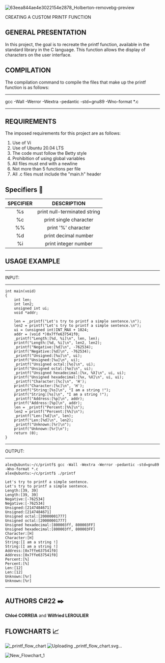 ![63eea844ae4e3022154e2878_Holberton-removebg-preview](https://github.com/mistWil/holbertonschool-printf/assets/127857895/b9aa93fc-7297-4e4f-a1fa-5a9294f0952d)

CREATING A CUSTOM PRINTF FUNCTION

GENERAL PRESENTATION
--------------------
In this project, the goal is to recreate the printf function, available in the standard library in the C language. This function allows the display of characters on the user interface.

COMPILATION
-----------
The compilation command to compile the files that make up the printf function is as follows:

*****************************************************************
gcc -Wall -Werror -Wextra -pedantic -std=gnu89 -Wno-format *.c
*****************************************************************

REQUIREMENTS
------------

The imposed requirements for this project are as follows:

1. Use of Vi
2. Use of Ubuntu 20.04 LTS
3. The code must follow the Betty style
4. Prohibition of using global variables
5. All files must end with a newline
6. Not more than 5 functions per file
7. All .c files must include the "main.h" header

## <span id="specifiers">Specifiers</a> :notebook_with_decorative_cover:

| SPECIFIER |                     DESCRIPTION                      |
| :-------: | :--------------------------------------------------: |
|     %s    |              print null-terminated string            |
|     %c    |              print single character                  |
|     %%    |              print  '%' character                    |
|     %d    |              print decimal number                    |
|     %i    |              print integer number                    |

USAGE EXAMPLE
-------------
******
INPUT:
******

```
int main(void)
{
    int len;
    int len2;
    unsigned int ui;
    void *addr;

    len = _printf("Let's try to printf a simple sentence.\n");
    len2 = printf("Let's try to printf a simple sentence.\n");
    ui = (unsigned int)INT_MAX + 1024;
    addr = (void *)0x7ffe637541f0;
    _printf("Length:[%d, %i]\n", len, len);
    printf("Length:[%d, %i]\n", len2, len2);
    _printf("Negative:[%d]\n", -762534);
    printf("Negative:[%d]\n", -762534);
    _printf("Unsigned:[%u]\n", ui);
    printf("Unsigned:[%u]\n", ui);
    _printf("Unsigned octal:[%o]\n", ui);
    printf("Unsigned octal:[%o]\n", ui);
    _printf("Unsigned hexadecimal:[%x, %X]\n", ui, ui);
    printf("Unsigned hexadecimal:[%x, %X]\n", ui, ui);
    _printf("Character:[%c]\n", 'H');
    printf("Character:[%c]\n", 'H');
    _printf("String:[%s]\n", "I am a string !");
    printf("String:[%s]\n", "I am a string !");
    _printf("Address:[%p]\n", addr);
    printf("Address:[%p]\n", addr);
    len = _printf("Percent:[%%]\n");
    len2 = printf("Percent:[%%]\n");
    _printf("Len:[%d]\n", len);
    printf("Len:[%d]\n", len2);
    _printf("Unknown:[%r]\n");
    printf("Unknown:[%r]\n");
    return (0);
}
```

*******
OUTPUT:
*******

```
alex@ubuntu:~/c/printf$ gcc -Wall -Wextra -Werror -pedantic -std=gnu89 -Wno-format *.c
alex@ubuntu:~/c/printf$ ./printf

Let's try to printf a simple sentence.
Let's try to printf a simple sentence.
Length:[39, 39]
Length:[39, 39]
Negative:[-762534]
Negative:[-762534]
Unsigned:[2147484671]
Unsigned:[2147484671]
Unsigned octal:[20000001777]
Unsigned octal:[20000001777]
Unsigned hexadecimal:[800003ff, 800003FF]
Unsigned hexadecimal:[800003ff, 800003FF]
Character:[H]
Character:[H]
String:[I am a string !]
String:[I am a string !]
Address:[0x7ffe637541f0]
Address:[0x7ffe637541f0]
Percent:[%]
Percent:[%]
Len:[12]
Len:[12]
Unknown:[%r]
Unknown:[%r]
```
******
AUTHORS C#22 :black_nib:
------------
**Chloé CORREIA** and **Wilfried LEROULIER**


FLOWCHARTS :chart_with_upwards_trend:
------------

![_printf_flow_chart](https://github.com/mistWil/holbertonschool-printf/assets/146816285/96991ce2-008a-4280-aaf1-0356fff0ee2b)
![Uploading _printf_flow_cha<svg xmlns="http://www.w3.org/2000/svg" xmlns:xlink="http://www.w3.org/1999/xlink" xmlns:lucid="lucid" width="1121" height="2111.67"><g transform="translate(80.5 40.5)" lucid:page-tab-id="0_0"><path d="M-500-500h2000v3000H-500z" fill="#fff"/><path d="M480-14a6 6 0 0 1 6-6h148a6 6 0 0 1 6 6V94a6 6 0 0 1-6 6H486a6 6 0 0 1-6-6z" stroke="#3a414a" fill="#00c2a8"/><use xlink:href="#a" transform="matrix(1,0,0,1,492,-8) translate(37.19753086419753 38.77777777777778)"/><use xlink:href="#b" transform="matrix(1,0,0,1,492,-8) translate(46.425925925925924 65.44444444444446)"/><path d="M480 196a6 6 0 0 1 6-6h148a6 6 0 0 1 6 6v108a6 6 0 0 1-6 6H486a6 6 0 0 1-6-6z" stroke="#3a414a" fill="#fff"/><use xlink:href="#c" transform="matrix(1,0,0,1,492,202) translate(36.858024691358025 38.77777777777778)"/><use xlink:href="#d" transform="matrix(1,0,0,1,492,202) translate(67.6604938271605 38.77777777777778)"/><use xlink:href="#e" transform="matrix(1,0,0,1,492,202) translate(86.79629629629629 38.77777777777778)"/><use xlink:href="#f" transform="matrix(1,0,0,1,492,202) translate(46.73456790123457 65.44444444444446)"/><use xlink:href="#d" transform="matrix(1,0,0,1,492,202) translate(57.78395061728395 65.44444444444446)"/><use xlink:href="#g" transform="matrix(1,0,0,1,492,202) translate(76.91975308641975 65.44444444444446)"/><path d="M560 101v72.12" stroke="#3a414a" fill="none"/><path d="M560.5 101h-1v-.5h1z" stroke="#3a414a" stroke-width=".05" fill="#3a414a"/><path d="M560 187.88l-4.63-14.26h9.26z" stroke="#3a414a" fill="#3a414a"/><path d="M555.2 403.6a8 8 0 0 1 9.6 0l70.4 52.8a4.5 4.5 0 0 1 0 7.2l-70.4 52.8a8 8 0 0 1-9.6 0l-70.4-52.8a4.5 4.5 0 0 1 0-7.2z" stroke="#3a414a" fill="#fff"/><use xlink:href="#h" transform="matrix(1,0,0,1,485,405) translate(43.58524691358024 45.27777777777778)"/><use xlink:href="#i" transform="matrix(1,0,0,1,485,405) translate(30.622283950617284 71.94444444444446)"/><use xlink:href="#j" transform="matrix(1,0,0,1,485,405) translate(62.721049382716046 71.94444444444446)"/><path d="M560 311v74.12" stroke="#3a414a" fill="none"/><path d="M560.5 311h-1v-.5h1z" stroke="#3a414a" stroke-width=".05" fill="#3a414a"/><path d="M560 399.88l-4.63-14.26h9.26z" stroke="#3a414a" fill="#3a414a"/><path d="M980 420c22.1 0 40 17.9 40 40s-17.9 40-40 40h-80c-22.1 0-40-17.9-40-40s17.9-40 40-40z" stroke="#3a414a" fill="#fff"/><use xlink:href="#k" transform="matrix(1,0,0,1,865,425) translate(25.771604938271608 39.65277777777778)"/><use xlink:href="#l" transform="matrix(1,0,0,1,865,425) translate(89.84567901234567 39.65277777777778)"/><path d="M733.2 461h-94.7v-2h94.7zm107.8 0h-77.2v-2H841z" stroke="#008a0e" stroke-width=".05" fill="#008a0e"/><path d="M638.53 461h-1.14l.1-1-.08-.92 1.1-.08z" fill="#008a0e"/><path d="M638.55 461.02h-1.18l.1-1.02-.08-.95 1.15-.08zm-1.1-1.92l.08.9-.1.98h1.07v-1.95z" stroke="#008a0e" stroke-width=".05" fill="#008a0e"/><path d="M856.26 460L842 464.63v-9.26z" fill="#008a0e"/><path d="M859.5 460l-18.5 6v-12zm-16.5 3.26l10.03-3.26-10.03-3.26z" stroke="#008a0e" stroke-width=".05" fill="#008a0e"/><use xlink:href="#m" transform="matrix(1,0,0,1,733.1922595842726,449.3333333333333) translate(0 14.222222222222223)"/><path d="M555.2 613.6a8 8 0 0 1 9.6 0l70.4 52.8a4.5 4.5 0 0 1 0 7.2l-70.4 52.8a8 8 0 0 1-9.6 0l-70.4-52.8a4.5 4.5 0 0 1 0-7.2z" stroke="#3a414a" fill="#fff"/><use xlink:href="#n" transform="matrix(1,0,0,1,485,615) translate(34.97413580246914 45.27777777777778)"/><use xlink:href="#o" transform="matrix(1,0,0,1,485,615) translate(48.893888888888895 71.94444444444446)"/><use xlink:href="#p" transform="matrix(1,0,0,1,485,615) translate(74.20253086419753 71.94444444444446)"/><path d="M980 630c22.1 0 40 17.9 40 40s-17.9 40-40 40h-80c-22.1 0-40-17.9-40-40s17.9-40 40-40z" stroke="#3a414a" fill="#fff"/><use xlink:href="#k" transform="matrix(1,0,0,1,865,635) translate(30.653148148148155 19.96527777777778)"/><use xlink:href="#q" transform="matrix(1,0,0,1,865,635) translate(94.72722222222222 19.96527777777778)"/><use xlink:href="#r" transform="matrix(1,0,0,1,865,635) translate(0.4629629629629619 46.63194444444444)"/><use xlink:href="#s" transform="matrix(1,0,0,1,865,635) translate(74.41358024691357 46.63194444444444)"/><path d="M736.7 671h-98.2v-2h98.2zm104.3 0h-80.7v-2H841z" stroke="#e81313" stroke-width=".05" fill="#e81313"/><path d="M638.53 671h-1.14l.1-1-.08-.92 1.1-.08z" fill="#e81313"/><path d="M638.55 671.02h-1.18l.1-1.02-.08-.95 1.15-.08zm-1.1-1.92l.08.9-.1.98h1.07v-1.95z" stroke="#e81313" stroke-width=".05" fill="#e81313"/><path d="M856.26 670L842 674.63v-9.26z" fill="#e81313"/><path d="M859.5 670l-18.5 6v-12zm-16.5 3.26l10.03-3.26-10.03-3.26z" stroke="#e81313" stroke-width=".05" fill="#e81313"/><use xlink:href="#t" transform="matrix(1,0,0,1,736.6984324237789,659.3333333333334) translate(0 14.222222222222223)"/><path d="M561 593h-2v-17.33h2zm0-38.67h-2V519.5h2z" stroke="#e81313" stroke-width=".05" fill="#e81313"/><path d="M560 518.5l1-.06v1.1h-2v-1.1z" fill="#e81313"/><path d="M560 518.48l1.02-.07v1.15H559v-1.14zm-.98 1.02H561v-1.04l-.98.07-.98-.07z" stroke="#e81313" stroke-width=".05" fill="#e81313"/><path d="M560 608.26L555.37 594h9.26z" fill="#e81313"/><path d="M560 611.5l-6-18.5h12zm-3.26-16.5l3.26 10.03 3.26-10.03z" stroke="#e81313" stroke-width=".05" fill="#e81313"/><use xlink:href="#t" transform="matrix(1,0,0,1,548.1975308641976,554.3333333333334) translate(0 14.222222222222223)"/><path d="M555.2 823.6a8 8 0 0 1 9.6 0l70.4 52.8a4.5 4.5 0 0 1 0 7.2l-70.4 52.8a8 8 0 0 1-9.6 0l-70.4-52.8a4.5 4.5 0 0 1 0-7.2z" stroke="#3a414a" fill="#fff"/><use xlink:href="#n" transform="matrix(1,0,0,1,485,825) translate(34.97413580246914 45.27777777777778)"/><use xlink:href="#o" transform="matrix(1,0,0,1,485,825) translate(48.2766049382716 71.94444444444446)"/><use xlink:href="#u" transform="matrix(1,0,0,1,485,825) translate(73.58524691358025 71.94444444444446)"/><path d="M561 803h-2v-17.33h2zm0-38.67h-2V729.5h2z" stroke="#008a0e" stroke-width=".05" fill="#008a0e"/><path d="M560 728.5l1-.06v1.1h-2v-1.1z" fill="#008a0e"/><path d="M560 728.48l1.02-.07v1.15H559v-1.14zm-.98 1.02H561v-1.04l-.98.07-.98-.07z" stroke="#008a0e" stroke-width=".05" fill="#008a0e"/><path d="M560 818.26L555.37 804h9.26z" fill="#008a0e"/><path d="M560 821.5l-6-18.5h12zm-3.26-16.5l3.26 10.03 3.26-10.03z" stroke="#008a0e" stroke-width=".05" fill="#008a0e"/><use xlink:href="#m" transform="matrix(1,0,0,1,544.6913580246913,764.3333333333334) translate(0 14.222222222222223)"/><path d="M491.9 1036a6 6 0 0 1 6-6h124.2a6 6 0 0 1 6 6v39.57a6 6 0 0 1-6 6H497.9a6 6 0 0 1-6-6z" stroke="#3a414a" fill="#fff"/><use xlink:href="#v" transform="matrix(1,0,0,1,503.8934222216079,1042) translate(41.098765432098766 19.52777777777778)"/><path d="M561 1011h-2v-16.33h2zm0-37.67h-2V939.5h2z" stroke="#008a0e" stroke-width=".05" fill="#008a0e"/><path d="M560 938.5l1-.06v1.1h-2v-1.1z" fill="#008a0e"/><path d="M560 938.48l1.02-.07v1.15H559v-1.14zm-.98 1.02H561v-1.04l-.98.07-.98-.07z" stroke="#008a0e" stroke-width=".05" fill="#008a0e"/><path d="M560 1026.26l-4.63-14.26h9.26z" fill="#008a0e"/><path d="M560 1029.5l-6-18.5h12zm-3.26-16.5l3.26 10.03 3.26-10.03z" stroke="#008a0e" stroke-width=".05" fill="#008a0e"/><use xlink:href="#m" transform="matrix(1,0,0,1,544.6913580246913,973.3338665626001) translate(0 14.222222222222223)"/><path d="M461.9 1174.7a6 6 0 0 1 6-6h184.2a6 6 0 0 1 6 6V1240a6 6 0 0 1-6 6H467.9a6 6 0 0 1-6-6z" stroke="#3a414a" fill="#fff"/><use xlink:href="#w" transform="matrix(1,0,0,1,473.8934222216079,1180.6872598694165) translate(69.89506172839506 21.15277777777778)"/><use xlink:href="#x" transform="matrix(1,0,0,1,473.8934222216079,1180.6872598694165) translate(13.166666666666671 47.81944444444444)"/><path d="M560 1082.57v69.23" stroke="#3a414a" fill="none"/><path d="M560.5 1082.58h-1v-.5h1z" stroke="#3a414a" stroke-width=".05" fill="#3a414a"/><path d="M560 1166.57l-4.63-14.27h9.26z" stroke="#3a414a" fill="#3a414a"/><path d="M555.2 1323.6a8 8 0 0 1 9.6 0l70.4 52.8a4.5 4.5 0 0 1 0 7.2l-70.4 52.8a8 8 0 0 1-9.6 0l-70.4-52.8a4.5 4.5 0 0 1 0-7.2z" stroke="#3a414a" fill="#fff"/><use xlink:href="#y" transform="matrix(1,0,0,1,485,1325) translate(34.94327160493827 45.27777777777778)"/><use xlink:href="#j" transform="matrix(1,0,0,1,485,1325) translate(46.67166666666667 71.94444444444446)"/><path d="M560 1247.02v58.1" stroke="#3a414a" fill="none"/><path d="M560.5 1247.03h-1v-.5h1z" stroke="#3a414a" stroke-width=".05" fill="#3a414a"/><path d="M560 1319.88l-4.63-14.27 9.26.02z" stroke="#3a414a" fill="#3a414a"/><path d="M439.82 1380.5H413.9v-1h25.92zm42.18 0h-18.58v-1H482z" stroke="#3a414a" stroke-width=".05" fill="#3a414a"/><path d="M482.5 1380l.04.5h-.56v-1h.56z" fill="#3a414a"/><path d="M482.52 1380l.05.53h-.6v-1.06h.6zm-.5-.47v.94h.5l-.05-.47.05-.47z" stroke="#3a414a" stroke-width=".05" fill="#3a414a"/><path d="M413.4 1384.63L399.1 1380l14.27-4.63z" fill="#3a414a"/><path d="M413.9 1385.32l-16.4-5.32 16.4-5.32zm-13.16-5.32l12.15 3.95v-7.9z" stroke="#3a414a" stroke-width=".05" fill="#3a414a"/><path d="M439.82 1381H416v-2h23.82zm41.68 0h-18.08v-2h18.08z" stroke="#e81313" stroke-width=".05" fill="#e81313"/><path d="M482.58 1379.08l-.08.92.08.92-1.1.08v-2h1.13z" fill="#e81313"/><path d="M482.6 1379.08l-.08.92.1.95-1.17.08v-2.06h1.2zm-1.1-.05v1.94l1.06-.07-.1-.9.1-.93v-.04z" stroke="#e81313" stroke-width=".05" fill="#e81313"/><path d="M415 1384.63l-14.26-4.63 14.26-4.63z" fill="#e81313"/><path d="M416 1386l-18.5-6 18.5-6zm-12.03-6l10.03 3.26v-6.52z" stroke="#e81313" stroke-width=".05" fill="#e81313"/><use xlink:href="#t" transform="matrix(1,0,0,1,439.8178338773542,1369.3333333333333) translate(0 14.222222222222223)"/><path d="M240 1320.67a6 6 0 0 1 6-6h148a6 6 0 0 1 6 6v118.66a6 6 0 0 1-6 6H246a6 6 0 0 1-6-6z" stroke="#3a414a" fill="#fff"/><use xlink:href="#z" transform="matrix(1,0,0,1,252,1326.6666666666667) translate(26.76543209876543 21.12152777777778)"/><use xlink:href="#A" transform="matrix(1,0,0,1,252,1326.6666666666667) translate(66.14814814814815 21.12152777777778)"/><use xlink:href="#B" transform="matrix(1,0,0,1,252,1326.6666666666667) translate(29.141975308641975 47.78819444444444)"/><use xlink:href="#C" transform="matrix(1,0,0,1,252,1326.6666666666667) translate(42.72222222222223 74.45486111111111)"/><use xlink:href="#D" transform="matrix(1,0,0,1,252,1326.6666666666667) translate(52.598765432098766 101.12152777777777)"/><path d="M555.2 1523.6a8 8 0 0 1 9.6 0l70.4 52.8a4.5 4.5 0 0 1 0 7.2l-70.4 52.8a8 8 0 0 1-9.6 0l-70.4-52.8a4.5 4.5 0 0 1 0-7.2z" stroke="#3a414a" fill="#fff"/><use xlink:href="#n" transform="matrix(1,0,0,1,485,1525) translate(34.97413580246914 45.27777777777778)"/><use xlink:href="#i" transform="matrix(1,0,0,1,485,1525) translate(45.49882716049383 71.94444444444446)"/><use xlink:href="#p" transform="matrix(1,0,0,1,485,1525) translate(77.59759259259259 71.94444444444446)"/><path d="M561 1503h-2v-12.33h2zm0-33.67h-2v-29.83h2z" stroke="#008a0e" stroke-width=".05" fill="#008a0e"/><path d="M560 1438.5l1-.06v1.1h-2v-1.1z" fill="#008a0e"/><path d="M560 1438.48l1.02-.07v1.15H559v-1.14zm-.98 1.02H561v-1.04l-.98.07-.98-.07z" stroke="#008a0e" stroke-width=".05" fill="#008a0e"/><path d="M560 1518.26l-4.63-14.26h9.26z" fill="#008a0e"/><path d="M560 1521.5l-6-18.5h12zm-3.26-16.5l3.26 10.03 3.26-10.03z" stroke="#008a0e" stroke-width=".05" fill="#008a0e"/><use xlink:href="#m" transform="matrix(1,0,0,1,544.6913580246913,1469.3333333333333) translate(0 14.222222222222223)"/><path d="M240 1526a6 6 0 0 1 6-6h148a6 6 0 0 1 6 6v108a6 6 0 0 1-6 6H246a6 6 0 0 1-6-6z" stroke="#3a414a" fill="#fff"/><use xlink:href="#c" transform="matrix(1,0,0,1,252,1532) translate(33.18518518518519 53.77777777777778)"/><use xlink:href="#d" transform="matrix(1,0,0,1,252,1532) translate(63.98765432098766 53.77777777777778)"/><use xlink:href="#E" transform="matrix(1,0,0,1,252,1532) translate(83.12345679012346 53.77777777777778)"/><path d="M426.2 1581H419v-2h7.2zm55.3 0h-24.7v-2h24.7z" stroke="#008a0e" stroke-width=".05" fill="#008a0e"/><path d="M482.58 1579.08l-.08.92.08.92-1.1.08v-2h1.13z" fill="#008a0e"/><path d="M482.6 1579.08l-.08.92.1.95-1.17.08v-2.06h1.2zm-1.1-.05v1.94l1.06-.07-.1-.9.1-.93v-.04z" stroke="#008a0e" stroke-width=".05" fill="#008a0e"/><path d="M418 1584.63l-14.26-4.63 14.26-4.63z" fill="#008a0e"/><path d="M419 1586l-18.5-6 18.5-6zm-12.03-6l10.03 3.26v-6.52z" stroke="#008a0e" stroke-width=".05" fill="#008a0e"/><use xlink:href="#m" transform="matrix(1,0,0,1,426.1902755351881,1569.3333333333333) translate(0 14.222222222222223)"/><path d="M561 1703h-2v-19.95h2zm0-41.28h-2v-22.22h2z" stroke="#e81313" stroke-width=".05" fill="#e81313"/><path d="M560 1638.5l1-.06v1.1h-2v-1.1z" fill="#e81313"/><path d="M560 1638.48l1.02-.07v1.15H559v-1.14zm-.98 1.02H561v-1.04l-.98.07-.98-.07z" stroke="#e81313" stroke-width=".05" fill="#e81313"/><path d="M560 1718.26l-4.63-14.26h9.26z" fill="#e81313"/><path d="M560 1721.5l-6-18.5h12zm-3.26-16.5l3.26 10.03 3.26-10.03z" stroke="#e81313" stroke-width=".05" fill="#e81313"/><use xlink:href="#t" transform="matrix(1,0,0,1,548.1975308641976,1661.7201884405374) translate(0 14.222222222222223)"/><path d="M555.2 1723.6a8 8 0 0 1 9.6 0l70.4 52.8a4.5 4.5 0 0 1 0 7.2l-70.4 52.8a8 8 0 0 1-9.6 0l-70.4-52.8a4.5 4.5 0 0 1 0-7.2z" stroke="#3a414a" fill="#fff"/><use xlink:href="#n" transform="matrix(1,0,0,1,485,1725) translate(34.97413580246914 45.27777777777778)"/><use xlink:href="#i" transform="matrix(1,0,0,1,485,1725) translate(44.88154320987654 71.94444444444446)"/><use xlink:href="#u" transform="matrix(1,0,0,1,485,1725) translate(76.98030864197531 71.94444444444446)"/><path d="M240 1726a6 6 0 0 1 6-6h148a6 6 0 0 1 6 6v108a6 6 0 0 1-6 6H246a6 6 0 0 1-6-6z" stroke="#3a414a" fill="#fff"/><use xlink:href="#F" transform="matrix(1,0,0,1,252,1732) translate(19.26543209876543 26.77777777777778)"/><use xlink:href="#G" transform="matrix(1,0,0,1,252,1732) translate(77.22839506172839 26.77777777777778)"/><use xlink:href="#H" transform="matrix(1,0,0,1,252,1732) translate(33.49382716049383 53.44444444444445)"/><use xlink:href="#I" transform="matrix(1,0,0,1,252,1732) translate(82.75308641975309 53.44444444444445)"/><use xlink:href="#J" transform="matrix(1,0,0,1,252,1732) translate(42.72222222222223 80.11111111111111)"/><path d="M426.2 1781H419v-2h7.2zm55.3 0h-24.7v-2h24.7z" stroke="#008a0e" stroke-width=".05" fill="#008a0e"/><path d="M482.58 1779.08l-.08.92.08.92-1.1.08v-2h1.13z" fill="#008a0e"/><path d="M482.6 1779.08l-.08.92.1.95-1.17.08v-2.06h1.2zm-1.1-.05v1.94l1.06-.07-.1-.9.1-.93v-.04z" stroke="#008a0e" stroke-width=".05" fill="#008a0e"/><path d="M418 1784.63l-14.26-4.63 14.26-4.63z" fill="#008a0e"/><path d="M419 1786l-18.5-6 18.5-6zm-12.03-6l10.03 3.26v-6.52z" stroke="#008a0e" stroke-width=".05" fill="#008a0e"/><g><use xlink:href="#m" transform="matrix(1,0,0,1,426.1902755351881,1769.3333333333333) translate(0 14.222222222222223)"/></g><path d="M240 1926a6 6 0 0 1 6-6h148a6 6 0 0 1 6 6v118.67a6 6 0 0 1-6 6H246a6 6 0 0 1-6-6z" stroke="#3a414a" fill="#fff"/><g><use xlink:href="#F" transform="matrix(1,0,0,1,252,1932) translate(23.586419753086417 21.12152777777778)"/><use xlink:href="#K" transform="matrix(1,0,0,1,252,1932) translate(81.54938271604938 21.12152777777778)"/><use xlink:href="#H" transform="matrix(1,0,0,1,252,1932) translate(33.49382716049383 47.78819444444444)"/><use xlink:href="#I" transform="matrix(1,0,0,1,252,1932) translate(82.75308641975309 47.78819444444444)"/><use xlink:href="#H" transform="matrix(1,0,0,1,252,1932) translate(3.3395061728395063 74.45486111111111)"/><use xlink:href="#L" transform="matrix(1,0,0,1,252,1932) translate(52.598765432098766 74.45486111111111)"/><use xlink:href="#M" transform="matrix(1,0,0,1,252,1932) translate(30.376543209876544 101.12152777777777)"/><use xlink:href="#N" transform="matrix(1,0,0,1,252,1932) translate(61.17901234567901 101.12152777777777)"/><use xlink:href="#O" transform="matrix(1,0,0,1,252,1932) translate(93.27777777777777 101.12152777777777)"/></g><path d="M541.86 1986.33H419v-2h122.86zm19.14-11.66h-2V1839.5h2z" stroke="#e81313" stroke-width=".05" fill="#e81313"/><path d="M560 1838.5l1-.06v1.1h-2v-1.1z" fill="#e81313"/><path d="M560 1838.48l1.02-.07v1.15H559v-1.14zm-.98 1.02H561v-1.04l-.98.07-.98-.07z" stroke="#e81313" stroke-width=".05" fill="#e81313"/><path d="M418 1989.97l-14.26-4.64 14.26-4.63z" fill="#e81313"/><path d="M419 1991.35l-18.5-6.02 18.5-6zm-12.03-6.02l10.03 3.26v-6.53z" stroke="#e81313" stroke-width=".05" fill="#e81313"/><g><use xlink:href="#t" transform="matrix(1,0,0,1,541.8636643015976,1974.6666666666665) translate(0 14.222222222222223)"/></g><path d="M-60 1726a6 6 0 0 1 6-6H94a6 6 0 0 1 6 6v108a6 6 0 0 1-6 6H-54a6 6 0 0 1-6-6z" stroke="#3a414a" fill="#fff"/><g><use xlink:href="#v" transform="matrix(1,0,0,1,-48,1732) translate(52.598765432098766 53.77777777777778)"/></g><path d="M239 1985.33H26a6 6 0 0 1-6-6v-122.45" stroke="#3a414a" fill="none"/><path d="M239.5 1985.83h-.5v-1h.5z" stroke="#3a414a" stroke-width=".05" fill="#3a414a"/><path d="M20 1842.12l4.64 14.26h-9.28z" stroke="#3a414a" fill="#3a414a"/><path d="M239 1780H116.88" stroke="#3a414a" fill="none"/><path d="M239.5 1780.5h-.5v-1h.5z" stroke="#3a414a" stroke-width=".05" fill="#3a414a"/><path d="M102.12 1780l14.26-4.63v9.27z" stroke="#3a414a" fill="#3a414a"/><path d="M466.1 670.5H26.03l-.88.07-.84.2-.8.33-.73.45-.66.56-.55.67-.45.73-.33.8-.2.84-.07.88V1719h-1V675.98l.08-1 .24-1 .4-.93.52-.87.66-.78.78-.66.87-.53.94-.38.98-.24 1-.08H466.1z" stroke="#3a414a" stroke-width=".05" fill="#3a414a"/><path d="M20.5 1719.5h-1v-.5h1z" fill="#3a414a"/><path d="M20.52 1719.53h-1.04v-.57h1.04zm-1-.52v.47h.96v-.46z" stroke="#3a414a" stroke-width=".05" fill="#3a414a"/><path d="M480.88 670l-14.27 4.63v-9.26z" fill="#3a414a"/><path d="M482.5 670l-16.4 5.32v-10.64zm-15.4 3.95l12.16-3.95-12.15-3.95z" stroke="#3a414a" stroke-width=".05" fill="#3a414a"/><path d="M239 1380H36.38" stroke="#3a414a" fill="none"/><path d="M239.5 1380.5h-.5v-1h.5z" stroke="#3a414a" stroke-width=".05" fill="#3a414a"/><path d="M21.62 1380l14.26-4.63v9.27z" stroke="#3a414a" fill="#3a414a"/><path d="M239 1580H36.38" stroke="#3a414a" fill="none"/><path d="M239.5 1580.5h-.5v-1h.5z" stroke="#3a414a" stroke-width=".05" fill="#3a414a"/><path d="M21.62 1580l14.26-4.63v9.27z" stroke="#3a414a" fill="#3a414a"/><defs><path fill="#3a414a" d="M-5 72V49h209v23H-5" id="P"/><path fill="#3a414a" d="M115-194c55 1 70 41 70 98S169 2 115 4C84 4 66-9 55-30l1 105H24l-1-265h31l2 30c10-21 28-34 59-34zm-8 174c40 0 45-34 45-75s-6-73-45-74c-42 0-51 32-51 76 0 43 10 73 51 73" id="Q"/><path fill="#3a414a" d="M114-163C36-179 61-72 57 0H25l-1-190h30c1 12-1 29 2 39 6-27 23-49 58-41v29" id="R"/><path fill="#3a414a" d="M24-231v-30h32v30H24zM24 0v-190h32V0H24" id="S"/><path fill="#3a414a" d="M117-194c89-4 53 116 60 194h-32v-121c0-31-8-49-39-48C34-167 62-67 57 0H25l-1-190h30c1 10-1 24 2 32 11-22 29-35 61-36" id="T"/><path fill="#3a414a" d="M59-47c-2 24 18 29 38 22v24C64 9 27 4 27-40v-127H5v-23h24l9-43h21v43h35v23H59v120" id="U"/><path fill="#3a414a" d="M101-234c-31-9-42 10-38 44h38v23H63V0H32v-167H5v-23h27c-7-52 17-82 69-68v24" id="V"/><g id="a"><use transform="matrix(0.06172839506172839,0,0,0.06172839506172839,0,0)" xlink:href="#P"/><use transform="matrix(0.06172839506172839,0,0,0.06172839506172839,12.345679012345679,0)" xlink:href="#Q"/><use transform="matrix(0.06172839506172839,0,0,0.06172839506172839,24.691358024691358,0)" xlink:href="#R"/><use transform="matrix(0.06172839506172839,0,0,0.06172839506172839,32.03703703703704,0)" xlink:href="#S"/><use transform="matrix(0.06172839506172839,0,0,0.06172839506172839,36.91358024691358,0)" xlink:href="#T"/><use transform="matrix(0.06172839506172839,0,0,0.06172839506172839,49.25925925925926,0)" xlink:href="#U"/><use transform="matrix(0.06172839506172839,0,0,0.06172839506172839,55.4320987654321,0)" xlink:href="#V"/></g><path fill="#3a414a" d="M135-143c-3-34-86-38-87 0 15 53 115 12 119 90S17 21 10-45l28-5c4 36 97 45 98 0-10-56-113-15-118-90-4-57 82-63 122-42 12 7 21 19 24 35" id="W"/><path fill="#3a414a" d="M141-36C126-15 110 5 73 4 37 3 15-17 15-53c-1-64 63-63 125-63 3-35-9-54-41-54-24 1-41 7-42 31l-33-3c5-37 33-52 76-52 45 0 72 20 72 64v82c-1 20 7 32 28 27v20c-31 9-61-2-59-35zM48-53c0 20 12 33 32 33 41-3 63-29 60-74-43 2-92-5-92 41" id="X"/><g id="b"><use transform="matrix(0.06172839506172839,0,0,0.06172839506172839,0,0)" xlink:href="#W"/><use transform="matrix(0.06172839506172839,0,0,0.06172839506172839,11.11111111111111,0)" xlink:href="#U"/><use transform="matrix(0.06172839506172839,0,0,0.06172839506172839,17.28395061728395,0)" xlink:href="#X"/><use transform="matrix(0.06172839506172839,0,0,0.06172839506172839,29.629629629629626,0)" xlink:href="#R"/><use transform="matrix(0.06172839506172839,0,0,0.06172839506172839,36.9753086419753,0)" xlink:href="#U"/></g><path fill="#3a414a" d="M96-169c-40 0-48 33-48 73s9 75 48 75c24 0 41-14 43-38l32 2c-6 37-31 61-74 61-59 0-76-41-82-99-10-93 101-131 147-64 4 7 5 14 7 22l-32 3c-4-21-16-35-41-35" id="Y"/><g id="c"><use transform="matrix(0.06172839506172839,0,0,0.06172839506172839,0,0)" xlink:href="#Y"/><use transform="matrix(0.06172839506172839,0,0,0.06172839506172839,11.11111111111111,0)" xlink:href="#U"/><use transform="matrix(0.06172839506172839,0,0,0.06172839506172839,17.28395061728395,0)" xlink:href="#R"/></g><path fill="#3a414a" d="M18-150v-26h174v26H18zm0 90v-26h174v26H18" id="Z"/><use transform="matrix(0.06172839506172839,0,0,0.06172839506172839,0,0)" xlink:href="#Z" id="d"/><path fill="#3a414a" d="M101-251c68 0 85 55 85 127S166 4 100 4C33 4 14-52 14-124c0-73 17-127 87-127zm-1 229c47 0 54-49 54-102s-4-102-53-102c-51 0-55 48-55 102 0 53 5 102 54 102" id="aa"/><use transform="matrix(0.06172839506172839,0,0,0.06172839506172839,0,0)" xlink:href="#aa" id="e"/><use transform="matrix(0.06172839506172839,0,0,0.06172839506172839,0,0)" xlink:href="#S" id="f"/><use transform="matrix(0.06172839506172839,0,0,0.06172839506172839,0,0)" xlink:href="#aa" id="g"/><path fill="#3a414a" d="M100-194c62-1 85 37 85 99 1 63-27 99-86 99S16-35 15-95c0-66 28-99 85-99zM99-20c44 1 53-31 53-75 0-43-8-75-51-75s-53 32-53 75 10 74 51 75" id="ab"/><path fill="#3a414a" d="M210-169c-67 3-38 105-44 169h-31v-121c0-29-5-50-35-48C34-165 62-65 56 0H25l-1-190h30c1 10-1 24 2 32 10-44 99-50 107 0 11-21 27-35 58-36 85-2 47 119 55 194h-31v-121c0-29-5-49-35-48" id="ac"/><g id="h"><use transform="matrix(0.06172839506172839,0,0,0.06172839506172839,0,0)" xlink:href="#V"/><use transform="matrix(0.06172839506172839,0,0,0.06172839506172839,6.172839506172839,0)" xlink:href="#ab"/><use transform="matrix(0.06172839506172839,0,0,0.06172839506172839,18.51851851851852,0)" xlink:href="#R"/><use transform="matrix(0.06172839506172839,0,0,0.06172839506172839,25.864197530864196,0)" xlink:href="#ac"/><use transform="matrix(0.06172839506172839,0,0,0.06172839506172839,44.32098765432099,0)" xlink:href="#X"/><use transform="matrix(0.06172839506172839,0,0,0.06172839506172839,56.666666666666664,0)" xlink:href="#U"/></g><g id="i"><use transform="matrix(0.06172839506172839,0,0,0.06172839506172839,0,0)" xlink:href="#Z"/><use transform="matrix(0.06172839506172839,0,0,0.06172839506172839,12.962962962962962,0)" xlink:href="#Z"/></g><path fill="#3a414a" d="M190 0L58-211 59 0H30v-248h39L202-35l-2-213h31V0h-41" id="ad"/><path fill="#3a414a" d="M232-93c-1 65-40 97-104 97C67 4 28-28 28-90v-158h33c8 89-33 224 67 224 102 0 64-133 71-224h33v155" id="ae"/><path fill="#3a414a" d="M30 0v-248h33v221h125V0H30" id="af"/><g id="j"><use transform="matrix(0.06172839506172839,0,0,0.06172839506172839,0,0)" xlink:href="#ad"/><use transform="matrix(0.06172839506172839,0,0,0.06172839506172839,15.987654320987653,0)" xlink:href="#ae"/><use transform="matrix(0.06172839506172839,0,0,0.06172839506172839,31.975308641975307,0)" xlink:href="#af"/><use transform="matrix(0.06172839506172839,0,0,0.06172839506172839,44.32098765432099,0)" xlink:href="#af"/></g><path fill="#3a414a" d="M100-194c63 0 86 42 84 106H49c0 40 14 67 53 68 26 1 43-12 49-29l28 8c-11 28-37 45-77 45C44 4 14-33 15-96c1-61 26-98 85-98zm52 81c6-60-76-77-97-28-3 7-6 17-6 28h103" id="ag"/><path fill="#3a414a" d="M84 4C-5 8 30-112 23-190h32v120c0 31 7 50 39 49 72-2 45-101 50-169h31l1 190h-30c-1-10 1-25-2-33-11 22-28 36-60 37" id="ah"/><g id="k"><use transform="matrix(0.06172839506172839,0,0,0.06172839506172839,0,0)" xlink:href="#R"/><use transform="matrix(0.06172839506172839,0,0,0.06172839506172839,7.345679012345679,0)" xlink:href="#ag"/><use transform="matrix(0.06172839506172839,0,0,0.06172839506172839,19.691358024691358,0)" xlink:href="#U"/><use transform="matrix(0.06172839506172839,0,0,0.06172839506172839,25.864197530864196,0)" xlink:href="#ah"/><use transform="matrix(0.06172839506172839,0,0,0.06172839506172839,38.20987654320987,0)" xlink:href="#R"/><use transform="matrix(0.06172839506172839,0,0,0.06172839506172839,45.55555555555555,0)" xlink:href="#T"/></g><path fill="#3a414a" d="M87 75C49 33 22-17 22-94c0-76 28-126 65-167h31c-38 41-64 92-64 168S80 34 118 75H87" id="ai"/><path fill="#3a414a" d="M16-82v-28h88v28H16" id="aj"/><path fill="#3a414a" d="M27 0v-27h64v-190l-56 39v-29l58-41h29v221h61V0H27" id="ak"/><path fill="#3a414a" d="M33-261c38 41 65 92 65 168S71 34 33 75H2C39 34 66-17 66-93S39-220 2-261h31" id="al"/><g id="l"><use transform="matrix(0.06172839506172839,0,0,0.06172839506172839,0,0)" xlink:href="#ai"/><use transform="matrix(0.06172839506172839,0,0,0.06172839506172839,7.345679012345679,0)" xlink:href="#aj"/><use transform="matrix(0.06172839506172839,0,0,0.06172839506172839,14.691358024691358,0)" xlink:href="#ak"/><use transform="matrix(0.06172839506172839,0,0,0.06172839506172839,27.037037037037038,0)" xlink:href="#al"/></g><path fill="#333" d="M146-102V0H94v-102L6-248h54l60 105 60-105h54" id="am"/><path fill="#333" d="M185-48c-13 30-37 53-82 52C43 2 14-33 14-96s30-98 90-98c62 0 83 45 84 108H66c0 31 8 55 39 56 18 0 30-7 34-22zm-45-69c5-46-57-63-70-21-2 6-4 13-4 21h74" id="an"/><path fill="#333" d="M137-138c1-29-70-34-71-4 15 46 118 7 119 86 1 83-164 76-172 9l43-7c4 19 20 25 44 25 33 8 57-30 24-41C81-84 22-81 20-136c-2-80 154-74 161-7" id="ao"/><g id="m"><use transform="matrix(0.04938271604938272,0,0,0.04938271604938272,0,0)" xlink:href="#am"/><use transform="matrix(0.04938271604938272,0,0,0.04938271604938272,10.864197530864198,0)" xlink:href="#an"/><use transform="matrix(0.04938271604938272,0,0,0.04938271604938272,20.74074074074074,0)" xlink:href="#ao"/></g><path fill="#3a414a" d="M26 75v-336h71v23H56V52h41v23H26" id="ap"/><path fill="#3a414a" d="M3 75V52h41v-290H3v-23h71V75H3" id="aq"/><g id="n"><use transform="matrix(0.06172839506172839,0,0,0.06172839506172839,0,0)" xlink:href="#V"/><use transform="matrix(0.06172839506172839,0,0,0.06172839506172839,6.172839506172839,0)" xlink:href="#ab"/><use transform="matrix(0.06172839506172839,0,0,0.06172839506172839,18.51851851851852,0)" xlink:href="#R"/><use transform="matrix(0.06172839506172839,0,0,0.06172839506172839,25.864197530864196,0)" xlink:href="#ac"/><use transform="matrix(0.06172839506172839,0,0,0.06172839506172839,44.32098765432099,0)" xlink:href="#X"/><use transform="matrix(0.06172839506172839,0,0,0.06172839506172839,56.666666666666664,0)" xlink:href="#U"/><use transform="matrix(0.06172839506172839,0,0,0.06172839506172839,62.839506172839506,0)" xlink:href="#ap"/><use transform="matrix(0.06172839506172839,0,0,0.06172839506172839,69.01234567901234,0)" xlink:href="#S"/><use transform="matrix(0.06172839506172839,0,0,0.06172839506172839,73.88888888888889,0)" xlink:href="#aq"/></g><path fill="#3a414a" d="M63-70H37l-4-178h34zM33 0v-35h34V0H33" id="ar"/><g id="o"><use transform="matrix(0.06172839506172839,0,0,0.06172839506172839,0,0)" xlink:href="#ar"/><use transform="matrix(0.06172839506172839,0,0,0.06172839506172839,6.172839506172839,0)" xlink:href="#Z"/></g><path fill="#3a414a" d="M47-170H22l-4-78h33" id="as"/><path fill="#3a414a" d="M72 4L0-261h28L100 4H72" id="at"/><g id="p"><use transform="matrix(0.06172839506172839,0,0,0.06172839506172839,0,0)" xlink:href="#as"/><use transform="matrix(0.06172839506172839,0,0,0.06172839506172839,4.197530864197531,0)" xlink:href="#at"/><use transform="matrix(0.06172839506172839,0,0,0.06172839506172839,10.37037037037037,0)" xlink:href="#aa"/><use transform="matrix(0.06172839506172839,0,0,0.06172839506172839,22.71604938271605,0)" xlink:href="#as"/></g><g id="q"><use transform="matrix(0.06172839506172839,0,0,0.06172839506172839,0,0)" xlink:href="#Y"/><use transform="matrix(0.06172839506172839,0,0,0.06172839506172839,11.11111111111111,0)" xlink:href="#U"/><use transform="matrix(0.06172839506172839,0,0,0.06172839506172839,17.28395061728395,0)" xlink:href="#R"/></g><path fill="#3a414a" d="M24 0v-261h32V0H24" id="au"/><path fill="#3a414a" d="M177-190C167-65 218 103 67 71c-23-6-38-20-44-43l32-5c15 47 100 32 89-28v-30C133-14 115 1 83 1 29 1 15-40 15-95c0-56 16-97 71-98 29-1 48 16 59 35 1-10 0-23 2-32h30zM94-22c36 0 50-32 50-73 0-42-14-75-50-75-39 0-46 34-46 75s6 73 46 73" id="av"/><path fill="#3a414a" d="M106-169C34-169 62-67 57 0H25v-261h32l-1 103c12-21 28-36 61-36 89 0 53 116 60 194h-32v-121c2-32-8-49-39-48" id="aw"/><g id="r"><use transform="matrix(0.06172839506172839,0,0,0.06172839506172839,0,0)" xlink:href="#ai"/><use transform="matrix(0.06172839506172839,0,0,0.06172839506172839,7.345679012345679,0)" xlink:href="#au"/><use transform="matrix(0.06172839506172839,0,0,0.06172839506172839,12.222222222222221,0)" xlink:href="#ag"/><use transform="matrix(0.06172839506172839,0,0,0.06172839506172839,24.5679012345679,0)" xlink:href="#T"/><use transform="matrix(0.06172839506172839,0,0,0.06172839506172839,36.913580246913575,0)" xlink:href="#av"/><use transform="matrix(0.06172839506172839,0,0,0.06172839506172839,49.25925925925925,0)" xlink:href="#U"/><use transform="matrix(0.06172839506172839,0,0,0.06172839506172839,55.432098765432094,0)" xlink:href="#aw"/></g><path fill="#3a414a" d="M85-194c31 0 48 13 60 33l-1-100h32l1 261h-30c-2-10 0-23-3-31C134-8 116 4 85 4 32 4 16-35 15-94c0-66 23-100 70-100zm9 24c-40 0-46 34-46 75 0 40 6 74 45 74 42 0 51-32 51-76 0-42-9-74-50-73" id="ax"/><g id="s"><use transform="matrix(0.06172839506172839,0,0,0.06172839506172839,0,0)" xlink:href="#Q"/><use transform="matrix(0.06172839506172839,0,0,0.06172839506172839,12.345679012345679,0)" xlink:href="#R"/><use transform="matrix(0.06172839506172839,0,0,0.06172839506172839,19.691358024691358,0)" xlink:href="#S"/><use transform="matrix(0.06172839506172839,0,0,0.06172839506172839,24.5679012345679,0)" xlink:href="#T"/><use transform="matrix(0.06172839506172839,0,0,0.06172839506172839,36.913580246913575,0)" xlink:href="#U"/><use transform="matrix(0.06172839506172839,0,0,0.06172839506172839,43.08641975308642,0)" xlink:href="#ag"/><use transform="matrix(0.06172839506172839,0,0,0.06172839506172839,55.432098765432094,0)" xlink:href="#ax"/><use transform="matrix(0.06172839506172839,0,0,0.06172839506172839,67.77777777777777,0)" xlink:href="#al"/></g><path fill="#333" d="M175 0L67-191c6 58 2 128 3 191H24v-248h59L193-55c-6-58-2-129-3-193h46V0h-61" id="ay"/><path fill="#333" d="M110-194c64 0 96 36 96 99 0 64-35 99-97 99-61 0-95-36-95-99 0-62 34-99 96-99zm-1 164c35 0 45-28 45-65 0-40-10-65-43-65-34 0-45 26-45 65 0 36 10 65 43 65" id="az"/><g id="t"><use transform="matrix(0.04938271604938272,0,0,0.04938271604938272,0,0)" xlink:href="#ay"/><use transform="matrix(0.04938271604938272,0,0,0.04938271604938272,12.790123456790125,0)" xlink:href="#az"/></g><path fill="#3a414a" d="M252-156c43 0 55 33 55 80 0 46-13 78-56 78-42 0-55-33-55-78 0-48 12-80 56-80zM93 0H65l162-248h28zM13-171c-1-47 13-79 56-79s55 33 55 79-13 79-55 79c-43 0-56-33-56-79zM251-17c28 0 30-29 30-59 0-31-1-60-29-60-29 0-31 29-31 60 0 29 2 59 30 59zM69-112c27 0 28-30 29-59 0-31-1-60-29-60-29 0-30 30-30 60s2 59 30 59" id="aA"/><g id="u"><use transform="matrix(0.06172839506172839,0,0,0.06172839506172839,0,0)" xlink:href="#as"/><use transform="matrix(0.06172839506172839,0,0,0.06172839506172839,4.197530864197531,0)" xlink:href="#aA"/><use transform="matrix(0.06172839506172839,0,0,0.06172839506172839,23.950617283950617,0)" xlink:href="#as"/></g><path fill="#3a414a" d="M118-107v75H92v-75H18v-26h74v-75h26v75h74v26h-74" id="aB"/><g id="v"><use transform="matrix(0.06172839506172839,0,0,0.06172839506172839,0,0)" xlink:href="#S"/><use transform="matrix(0.06172839506172839,0,0,0.06172839506172839,4.876543209876543,0)" xlink:href="#aB"/><use transform="matrix(0.06172839506172839,0,0,0.06172839506172839,17.839506172839506,0)" xlink:href="#aB"/></g><g id="w"><use transform="matrix(0.06172839506172839,0,0,0.06172839506172839,0,0)" xlink:href="#Y"/><use transform="matrix(0.06172839506172839,0,0,0.06172839506172839,11.11111111111111,0)" xlink:href="#X"/><use transform="matrix(0.06172839506172839,0,0,0.06172839506172839,23.45679012345679,0)" xlink:href="#au"/><use transform="matrix(0.06172839506172839,0,0,0.06172839506172839,28.333333333333336,0)" xlink:href="#au"/></g><path fill="#3a414a" d="M44-68c0 29 11 47 38 47 30 0 42-19 51-41l28 9C148-21 126 4 82 4 31 4 10-29 12-85c3-77 74-140 146-93 12 8 15 23 18 40l-31 5c-1-22-13-36-36-36-52 0-65 49-65 101" id="aC"/><path fill="#3a414a" d="M67-158c15-20 31-36 64-36 94 0 33 127 27 194h-32l25-140c3-38-53-32-70-12C52-117 51-51 37 0H6l51-261h31" id="aD"/><path fill="#3a414a" d="M165-48c-4 18 1 34 23 27l-3 20c-29 8-62 0-52-35h-2C116-14 99 4 63 4 30 4 8-16 8-49c0-68 71-67 138-67 10-26 0-56-31-54-26 1-42 9-47 31l-32-5c8-67 160-71 144 15-5 28-9 54-15 81zM42-50c3 52 80 24 89-6 7-12 7-24 11-38-47 1-103-4-100 44" id="aE"/><path fill="#3a414a" d="M66-151c12-25 30-51 66-40l-6 26C45-176 58-65 38 0H6l36-190h30" id="aF"/><path fill="#3a414a" d="M-28 44V31h207v13H-28" id="aG"/><g id="x"><use transform="matrix(0.06172839506172839,0,0,0.06172839506172839,0,0)" xlink:href="#S"/><use transform="matrix(0.06172839506172839,0,0,0.06172839506172839,4.876543209876543,0)" xlink:href="#W"/><use transform="matrix(0.06172839506172839,0,0,0.06172839506172839,15.987654320987653,0)" xlink:href="#P"/><use transform="matrix(0.06172839506172839,0,0,0.06172839506172839,28.333333333333332,0)" xlink:href="#aC"/><use transform="matrix(0.06172839506172839,0,0,0.06172839506172839,39.44444444444444,0)" xlink:href="#aD"/><use transform="matrix(0.06172839506172839,0,0,0.06172839506172839,51.79012345679012,0)" xlink:href="#aE"/><use transform="matrix(0.06172839506172839,0,0,0.06172839506172839,64.1358024691358,0)" xlink:href="#aF"/><use transform="matrix(0.06172839506172839,0,0,0.06172839506172839,71.48148148148148,0)" xlink:href="#aG"/><use transform="matrix(0.06172839506172839,0,0,0.06172839506172839,83.82716049382717,0)" xlink:href="#V"/><use transform="matrix(0.06172839506172839,0,0,0.06172839506172839,90,0)" xlink:href="#ab"/><use transform="matrix(0.06172839506172839,0,0,0.06172839506172839,102.34567901234568,0)" xlink:href="#R"/><use transform="matrix(0.06172839506172839,0,0,0.06172839506172839,109.69135802469137,0)" xlink:href="#ac"/><use transform="matrix(0.06172839506172839,0,0,0.06172839506172839,128.14814814814815,0)" xlink:href="#X"/><use transform="matrix(0.06172839506172839,0,0,0.06172839506172839,140.49382716049382,0)" xlink:href="#U"/></g><g id="y"><use transform="matrix(0.06172839506172839,0,0,0.06172839506172839,0,0)" xlink:href="#Q"/><use transform="matrix(0.06172839506172839,0,0,0.06172839506172839,12.345679012345679,0)" xlink:href="#ab"/><use transform="matrix(0.06172839506172839,0,0,0.06172839506172839,24.691358024691358,0)" xlink:href="#S"/><use transform="matrix(0.06172839506172839,0,0,0.06172839506172839,29.5679012345679,0)" xlink:href="#T"/><use transform="matrix(0.06172839506172839,0,0,0.06172839506172839,41.913580246913575,0)" xlink:href="#U"/><use transform="matrix(0.06172839506172839,0,0,0.06172839506172839,48.08641975308642,0)" xlink:href="#ag"/><use transform="matrix(0.06172839506172839,0,0,0.06172839506172839,60.432098765432094,0)" xlink:href="#ah"/><use transform="matrix(0.06172839506172839,0,0,0.06172839506172839,72.77777777777777,0)" xlink:href="#R"/></g><g id="z"><use transform="matrix(0.06172839506172839,0,0,0.06172839506172839,0,0)" xlink:href="#Y"/><use transform="matrix(0.06172839506172839,0,0,0.06172839506172839,11.11111111111111,0)" xlink:href="#X"/><use transform="matrix(0.06172839506172839,0,0,0.06172839506172839,23.45679012345679,0)" xlink:href="#au"/><use transform="matrix(0.06172839506172839,0,0,0.06172839506172839,28.333333333333336,0)" xlink:href="#au"/></g><g id="A"><use transform="matrix(0.06172839506172839,0,0,0.06172839506172839,0,0)" xlink:href="#Q"/><use transform="matrix(0.06172839506172839,0,0,0.06172839506172839,12.345679012345679,0)" xlink:href="#R"/><use transform="matrix(0.06172839506172839,0,0,0.06172839506172839,19.691358024691358,0)" xlink:href="#S"/><use transform="matrix(0.06172839506172839,0,0,0.06172839506172839,24.5679012345679,0)" xlink:href="#T"/><use transform="matrix(0.06172839506172839,0,0,0.06172839506172839,36.913580246913575,0)" xlink:href="#U"/></g><g id="B"><use transform="matrix(0.06172839506172839,0,0,0.06172839506172839,0,0)" xlink:href="#V"/><use transform="matrix(0.06172839506172839,0,0,0.06172839506172839,6.172839506172839,0)" xlink:href="#ah"/><use transform="matrix(0.06172839506172839,0,0,0.06172839506172839,18.51851851851852,0)" xlink:href="#T"/><use transform="matrix(0.06172839506172839,0,0,0.06172839506172839,30.864197530864196,0)" xlink:href="#Y"/><use transform="matrix(0.06172839506172839,0,0,0.06172839506172839,41.9753086419753,0)" xlink:href="#U"/><use transform="matrix(0.06172839506172839,0,0,0.06172839506172839,48.148148148148145,0)" xlink:href="#S"/><use transform="matrix(0.06172839506172839,0,0,0.06172839506172839,53.02469135802469,0)" xlink:href="#ab"/><use transform="matrix(0.06172839506172839,0,0,0.06172839506172839,65.37037037037037,0)" xlink:href="#T"/></g><g id="C"><use transform="matrix(0.06172839506172839,0,0,0.06172839506172839,0,0)" xlink:href="#Y"/><use transform="matrix(0.06172839506172839,0,0,0.06172839506172839,11.11111111111111,0)" xlink:href="#U"/><use transform="matrix(0.06172839506172839,0,0,0.06172839506172839,17.28395061728395,0)" xlink:href="#R"/><use transform="matrix(0.06172839506172839,0,0,0.06172839506172839,24.629629629629626,0)" xlink:href="#aB"/><use transform="matrix(0.06172839506172839,0,0,0.06172839506172839,37.59259259259259,0)" xlink:href="#aB"/></g><g id="D"><use transform="matrix(0.06172839506172839,0,0,0.06172839506172839,0,0)" xlink:href="#S"/><use transform="matrix(0.06172839506172839,0,0,0.06172839506172839,4.876543209876543,0)" xlink:href="#aB"/><use transform="matrix(0.06172839506172839,0,0,0.06172839506172839,17.839506172839506,0)" xlink:href="#aB"/></g><g id="E"><use transform="matrix(0.06172839506172839,0,0,0.06172839506172839,0,0)" xlink:href="#aj"/><use transform="matrix(0.06172839506172839,0,0,0.06172839506172839,7.345679012345679,0)" xlink:href="#ak"/></g><path fill="#3a414a" d="M212-179c-10-28-35-45-73-45-59 0-87 40-87 99 0 60 29 101 89 101 43 0 62-24 78-52l27 14C228-24 195 4 139 4 59 4 22-46 18-125c-6-104 99-153 187-111 19 9 31 26 39 46" id="aH"/><g id="F"><use transform="matrix(0.06172839506172839,0,0,0.06172839506172839,0,0)" xlink:href="#aH"/><use transform="matrix(0.06172839506172839,0,0,0.06172839506172839,15.987654320987653,0)" xlink:href="#X"/><use transform="matrix(0.06172839506172839,0,0,0.06172839506172839,28.333333333333332,0)" xlink:href="#W"/><use transform="matrix(0.06172839506172839,0,0,0.06172839506172839,39.44444444444444,0)" xlink:href="#ag"/></g><g id="G"><use transform="matrix(0.06172839506172839,0,0,0.06172839506172839,0,0)" xlink:href="#aA"/><use transform="matrix(0.06172839506172839,0,0,0.06172839506172839,19.753086419753085,0)" xlink:href="#aA"/></g><g id="H"><use transform="matrix(0.06172839506172839,0,0,0.06172839506172839,0,0)" xlink:href="#Q"/><use transform="matrix(0.06172839506172839,0,0,0.06172839506172839,12.345679012345679,0)" xlink:href="#R"/><use transform="matrix(0.06172839506172839,0,0,0.06172839506172839,19.691358024691358,0)" xlink:href="#S"/><use transform="matrix(0.06172839506172839,0,0,0.06172839506172839,24.5679012345679,0)" xlink:href="#T"/><use transform="matrix(0.06172839506172839,0,0,0.06172839506172839,36.913580246913575,0)" xlink:href="#U"/></g><use transform="matrix(0.06172839506172839,0,0,0.06172839506172839,0,0)" xlink:href="#aA" id="I"/><g id="J"><use transform="matrix(0.06172839506172839,0,0,0.06172839506172839,0,0)" xlink:href="#Y"/><use transform="matrix(0.06172839506172839,0,0,0.06172839506172839,11.11111111111111,0)" xlink:href="#U"/><use transform="matrix(0.06172839506172839,0,0,0.06172839506172839,17.28395061728395,0)" xlink:href="#R"/><use transform="matrix(0.06172839506172839,0,0,0.06172839506172839,24.629629629629626,0)" xlink:href="#aB"/><use transform="matrix(0.06172839506172839,0,0,0.06172839506172839,37.59259259259259,0)" xlink:href="#aB"/></g><path fill="#3a414a" d="M143 0L79-87 56-68V0H24v-261h32v163l83-92h37l-77 82L181 0h-38" id="aI"/><g id="K"><use transform="matrix(0.06172839506172839,0,0,0.06172839506172839,0,0)" xlink:href="#aA"/><use transform="matrix(0.06172839506172839,0,0,0.06172839506172839,19.753086419753085,0)" xlink:href="#aI"/></g><g id="L"><use transform="matrix(0.06172839506172839,0,0,0.06172839506172839,0,0)" xlink:href="#V"/><use transform="matrix(0.06172839506172839,0,0,0.06172839506172839,6.172839506172839,0)" xlink:href="#ab"/><use transform="matrix(0.06172839506172839,0,0,0.06172839506172839,18.51851851851852,0)" xlink:href="#R"/><use transform="matrix(0.06172839506172839,0,0,0.06172839506172839,25.864197530864196,0)" xlink:href="#ac"/><use transform="matrix(0.06172839506172839,0,0,0.06172839506172839,44.32098765432099,0)" xlink:href="#X"/><use transform="matrix(0.06172839506172839,0,0,0.06172839506172839,56.666666666666664,0)" xlink:href="#U"/><use transform="matrix(0.06172839506172839,0,0,0.06172839506172839,62.839506172839506,0)" xlink:href="#ap"/><use transform="matrix(0.06172839506172839,0,0,0.06172839506172839,69.01234567901234,0)" xlink:href="#S"/><use transform="matrix(0.06172839506172839,0,0,0.06172839506172839,73.88888888888889,0)" xlink:href="#aq"/></g><g id="M"><use transform="matrix(0.06172839506172839,0,0,0.06172839506172839,0,0)" xlink:href="#Y"/><use transform="matrix(0.06172839506172839,0,0,0.06172839506172839,11.11111111111111,0)" xlink:href="#U"/><use transform="matrix(0.06172839506172839,0,0,0.06172839506172839,17.28395061728395,0)" xlink:href="#R"/></g><g id="N"><use transform="matrix(0.06172839506172839,0,0,0.06172839506172839,0,0)" xlink:href="#aB"/><use transform="matrix(0.06172839506172839,0,0,0.06172839506172839,12.962962962962962,0)" xlink:href="#Z"/></g><path fill="#3a414a" d="M101-251c82-7 93 87 43 132L82-64C71-53 59-42 53-27h129V0H18c2-99 128-94 128-182 0-28-16-43-45-43s-46 15-49 41l-32-3c6-41 34-60 81-64" id="aJ"/><use transform="matrix(0.06172839506172839,0,0,0.06172839506172839,0,0)" xlink:href="#aJ" id="O"/></defs></g></svg>rt.svg…]()



![New_Flowchart_1](https://github.com/mistWil/holbertonschool-printf/assets/146816285/a670674a-cd25-4045-950d-e8dc54a7a546)
